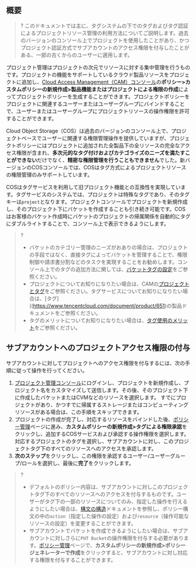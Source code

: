 ## 概要

>? このドキュメントでは主に、タグシステムの下でのタグおよびタグ認証によるプロジェクトリソース管理の利用方法についてご説明します。過去のバージョンのコンソール上でプロジェクトを使用したことがあり、かつプロジェクト認証方式でサブアカウントのアクセス権限を付与したことがある、一部の古くからのユーザーに適用します。
>

プロジェクト管理はプロジェクトの次元でリソースに対する集中管理を行うものです。プロジェクトの機能をサポートしているクラウド製品リソースをプロジェクトに追加し、[Cloud Access Management（CAM）コンソール](https://console.cloud.tencent.com/cam)の**ポリシー>カスタムポリシーの新規作成>製品機能またはプロジェクトによる権限の作成**によってプロジェクトポリシーを生成することができます。プロジェクトポリシーをプロジェクトに関連するユーザーまたはユーザーグループにバインドすることで、ユーザーまたはユーザーグループにプロジェクトリソースの操作権限を許可することができます。

Cloud Object Storage（COS）は過去のバージョンのコンソール上で、プロジェクトベースでユーザーに関連する権限管理操作を提供していますが、プロジェクトポリシーにはプロジェクトに追加された全製品下の全リソースの完全なアクセス権限が含まれ、**多次元的なタグ付けおよびカテゴライズのニーズを満たすことができない**だけでなく、**精密な権限管理を行うこともできません**でした。新バージョンのCOSコンソールでは、COSはタグ方式によるプロジェクトリソースの権限管理のみサポートしています。

COSはタグサービスを利用して旧プロジェクト機能との互換性を実現しています。タグサービスのシステムでは、プロジェクトは特殊なタグであり、そのタグキーは`project`となります。プロジェクトコンソールでプロジェクトを新規作成し、そのプロジェクト下にバケットを作成することも引き続き可能です。COSはお客様のバケット作成時にバケットのプロジェクトの帰属関係を自動的にタグにダブルライトすることで、コンソール上で表示できるようにします。

> ?
> - バケットのカテゴリー管理のニーズがおありの場合は、プロジェクトの手段ではなく、直接タグによってバケットを管理することで、権限制御や請求書分割などのタスクを実現することをお勧めします。コンソール上でのタグの追加方法に関しては、[バケットタグの設定](https://intl.cloud.tencent.com/document/product/436/30928)をご参照ください。
> - プロジェクトについてお知りになりたい場合は、CAMの[プロジェクトとタグ](https://www.tencentcloud.com/document/product/598)をご参照ください。タグサービスについてお知りになりたい場合は、[タグ]((https://www.tencentcloud.com/document/product/651)の製品ドキュメントをご参照ください。
> - タグのメリットについてお知りになりたい場合は、[タグ使用のメリット](https://www.tencentcloud.com/document/product/598)をご参照ください。
> 

## サブアカウントへのプロジェクトアクセス権限の付与

サブアカウントに対してプロジェクトへのアクセス権限を付与するには、次の手順に従って操作を行ってください。

1. [プロジェクト管理コンソール](https://console.cloud.tencent.com/project)にログインし、プロジェクトを新規作成し、プロジェクト名をカスタマイズして送信します。その後、そのプロジェクト下に作成したバケットまたはCVMなどのリソースを選択します。
    すでにプロジェクトがあり、かつすでに帰属するストレージまたはコンピューティングリソースがある場合は、この手順をスキップできます。
2. プロジェクトの作成が完了し、対応するリソースをバインドした後、[ポリシー管理](https://console.cloud.tencent.com/cam/policy)ページに進み、**カスタムポリシーの新規作成>タグによる権限承認**をクリックし、追加するCOSサービスおよび承認する操作権限を選択します。対応するプロジェクトのタグを選択し、サブアカウントに対し、このプロジェクトタグ下のすべてのリソースへのアクセスを承認します。
3. **次のステップ**をクリックし、この権限を承認するユーザー/ユーザーグループ/ロールを選択し、最後に**完了**をクリックします。
>?
> - デフォルトのポリシー内容は、サブアカウントに対しこのプロジェクトタグ下のすべてのリソースへのアクセスを付与するものです。ユーザーがタグ下の一部のリソースについてのみ、指定した操作を行えるようにしたい場合は、[構文の構造](https://intl.cloud.tencent.com/document/product/598/10604)ドキュメントを参照し、ポリシー構文の中の`action`（指定した操作の設定）および`resource`（操作可能なリソースの設定）を変更することができます。
> - サブアカウントでバケットを作成できるようにしたい場合は、サブアカウントに対しさらに`PUT Bucket`の操作権限を付与する必要があります。[ポリシー管理](https://console.cloud.tencent.com/cam/policy)ページで、**カスタムポリシーの新規作成>ポリシージェネレーターで作成**をクリックすると、サブアカウントに対し対応する権限を付与することができます。
